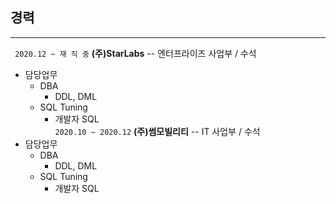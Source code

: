 ## 경력<br>
-----------
``` 2020.12 ~ 재 직 중``` **(주)StarLabs**   -- 엔터프라이즈 사업부 / 수석<br>
* 담당업무
  - DBA
    + DDL, DML
  - SQL Tuning
    + 개발자 SQL<br>
``` 2020.10 ~ 2020.12 ``` **(주)썸모빌리티** -- IT 사업부 / 수석<br>
* 담당업무
  - DBA
    + DDL, DML
  - SQL Tuning
    + 개발자 SQL